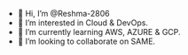 - 👋 Hi, I’m @Reshma-2806
- 👀 I’m interested in Cloud & DevOps.
- 🌱 I’m currently learning AWS, AZURE & GCP.
- 💞️ I’m looking to collaborate on SAME.

<!---
Reshma-2806/Reshma-2806 is a ✨ special ✨ repository because its `README.md` (this file) appears on your GitHub profile.
You can click the Preview link to take a look at your changes.
--->
